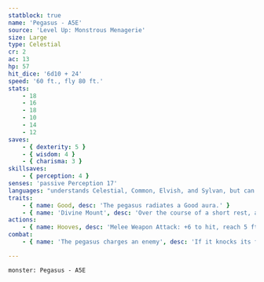 ```yaml
---
statblock: true
name: 'Pegasus - A5E'
source: 'Level Up: Monstrous Menagerie'
size: Large
type: Celestial
cr: 2
ac: 13
hp: 57
hit_dice: '6d10 + 24'
speed: '60 ft., fly 80 ft.'
stats:
    - 18
    - 16
    - 18
    - 10
    - 14
    - 12
saves:
    - { dexterity: 5 }
    - { wisdom: 4 }
    - { charisma: 3 }
skillsaves:
    - { perception: 4 }
senses: 'passive Perception 17'
languages: "understands Celestial, Common, Elvish, and Sylvan, but can't speak"
traits:
    - { name: Good, desc: 'The pegasus radiates a Good aura.' }
    - { name: 'Divine Mount', desc: 'Over the course of a short rest, a willing pegasus can form a bond with a rider. Once this bond is formed, the rider suffers no penalties for riding the pegasus without a saddle. Additionally, if an effect forces both the pegasus and its rider to roll a saving throw, the pegasus automatically succeeds if the rider succeeds. If the pegasus bonds with a new rider, the previous bond ends.' }
actions:
    - { name: Hooves, desc: 'Melee Weapon Attack: +6 to hit, reach 5 ft., one target. Hit: 11 (2d6 + 4) bludgeoning damage. If the target is a Large or smaller creature and the pegasus moves at least 20 feet toward it before the attack, the target makes a DC 14 Strength saving throw, falling prone on a failure.' }
combat:
    - { name: 'The pegasus charges an enemy', desc: 'If it knocks its foe down, it flies away and charges again on its next turn. Otherwise, it continues to attack with its hooves.' }

---
```

```statblock
monster: Pegasus - A5E
```
